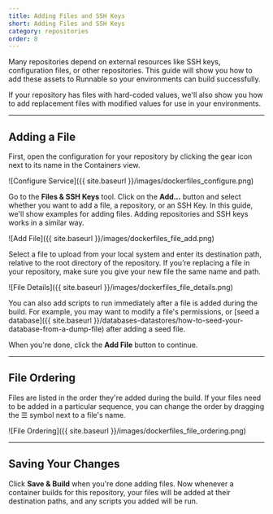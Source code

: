 ```yaml
---
title: Adding Files and SSH Keys
short: Adding Files and SSH Keys
category: repositories
order: 8
---
```


Many repositories depend on external resources like SSH keys, configuration files, or other repositories. This guide will show you how to add these assets to Runnable so your environments can build successfully.

If your repository has files with hard-coded values, we'll also show you how to add replacement files with modified values for use in your environments.

---

## Adding a File

First, open the configuration for your repository by clicking the gear icon next to its name in the Containers view.

![Configure Service]({{ site.baseurl }}/images/dockerfiles_configure.png)

Go to the **Files & SSH Keys** tool. Click on the **Add…** button and select whether you want to add a file, a repository, or an SSH Key. In this guide, we'll show examples for adding files. Adding repositories and SSH keys works in a similar way.

![Add File]({{ site.baseurl }}/images/dockerfiles_file_add.png)

Select a file to upload from your local system and enter its destination path, relative to the root directory of the repository. If you’re replacing a file in your repository, make sure you give your new file the same name and path.

![File Details]({{ site.baseurl }}/images/dockerfiles_file_details.png)

You can also add scripts to run immediately after a file is added during the build. For example, you may want to modify a file's permissions, or [seed a database]({{ site.baseurl }}/databases-datastores/how-to-seed-your-database-from-a-dump-file) after adding a seed file.

When you're done, click the **Add File** button to continue.

---

## File Ordering

Files are listed in the order they're added during the build. If your files need to be added in a particular sequence, you can change the order by dragging the ☰ symbol next to a file's name.

![File Ordering]({{ site.baseurl }}/images/dockerfiles_file_ordering.png)

---

## Saving Your Changes

Click **Save & Build** when you're done adding files. Now whenever a container builds for this repository, your files will be added at their destination paths, and any scripts you added will be run.
